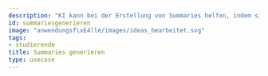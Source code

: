 ```yaml
---
description: "KI kann bei der Erstellung von Summaries helfen, indem sie Texte zusammenfasst."
id: summariesgenerieren
image: "anwendungsf\xE4lle/images/ideas_bearbeitet.svg" 
tags:
- studierende
title: Summaries generieren
type: usecase
---
```


<!--

# Summaries generieren

## Beschreibung

Das Generieren von Summaries oder Zusammenfassungen kann in verschiedenen Situationen beim wissenschaftlichen Arbeiten genutzt werden. 

Beispielsweise können so schnell wissenschaftliche Quellen zusammengefasst werden. Diese Zusammenfassungen können dir einen Überblick zu den jeweiligen Forschungsergebnissen geben, die du zur Gliederung eines Berichts verwenden kannst.

Ein weitere Anwendungsmöglichkeit ist das Zusammenfassen eigener Texte für das Schreiben eines Abstracts.


---


## Tools für diesen Anwendungsfall

```yaml
condition: or
entityType: usecase
rules:
- condition: equals
  property: id
  value: summariesgenerieren-chatgpt
```


---


## Risiken

```yaml
condition: or
entityType: risk
rules:
- condition: contains
  property: id
  value: kompetenzverlust
```

---


## Chancen

```yaml
condition: or
entityType: chance
rules:
- condition: contains
  property: id
  value: kreative-anstoesse
```

-->
